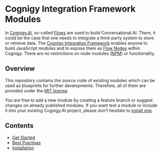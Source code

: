 # Cognigy Integration Framework Modules

In [Cognigy.AI](https://cognigy.com/product/), so-called [Flows](https://docs.cognigy.com/docs/flow) are used to build Conversational.AI. There, it could be the case that one needs to integrate a third-party system to store or retreive data. The [Cognigy Integration Framework](https://docs.cognigy.com/docs/integration-framework) enables anyone to build JavaScript modules and to expose them as [Flow Nodes](https://docs.cognigy.com/docs/general-usage-information) within Cognigy. There are no restrictions on node modules ([NPM](https://www.npmjs.com/)) or functionality.

## Overview

This repository contains the source code of existing modules which can be used as blueprints for further developments. Therefore, all of them are provided under the [MIT license](./LICENSE).

You are free to add a new module by creating a feature branch or suggest changes on already published modules. If you want test a module or include it into your existing Cognigy.AI project, please don't hesitate to [install one](./docs/installation.md).

## Contents

- [Get Started](./docs/get-started.md)
- [Best Practises](./docs/best-practises.md)
- [Installation](./docs/installation.md)
